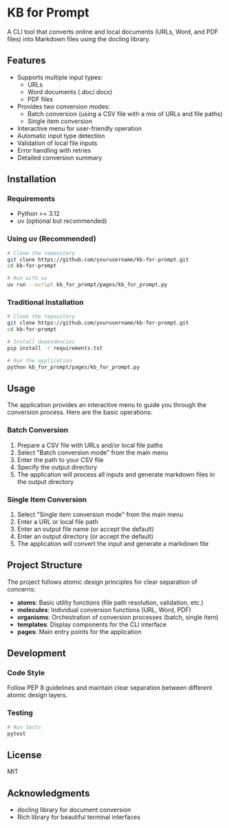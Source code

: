 # KB for Prompt

A CLI tool that converts online and local documents (URLs, Word, and PDF files) into Markdown files using the docling library.

## Features

- Supports multiple input types:
  - URLs
  - Word documents (.doc/.docx)
  - PDF files
- Provides two conversion modes:
  - Batch conversion (using a CSV file with a mix of URLs and file paths)
  - Single item conversion
- Interactive menu for user-friendly operation
- Automatic input type detection
- Validation of local file inputs
- Error handling with retries
- Detailed conversion summary

## Installation

### Requirements

- Python >= 3.12
- uv (optional but recommended)

### Using uv (Recommended)

```bash
# Clone the repository
git clone https://github.com/yourusername/kb-for-prompt.git
cd kb-for-prompt

# Run with uv
uv run --script kb_for_prompt/pages/kb_for_prompt.py
```

### Traditional Installation

```bash
# Clone the repository
git clone https://github.com/yourusername/kb-for-prompt.git
cd kb-for-prompt

# Install dependencies
pip install -r requirements.txt

# Run the application
python kb_for_prompt/pages/kb_for_prompt.py
```

## Usage

The application provides an interactive menu to guide you through the conversion process. Here are the basic operations:

### Batch Conversion

1. Prepare a CSV file with URLs and/or local file paths
2. Select "Batch conversion mode" from the main menu
3. Enter the path to your CSV file
4. Specify the output directory
5. The application will process all inputs and generate markdown files in the output directory

### Single Item Conversion

1. Select "Single item conversion mode" from the main menu
2. Enter a URL or local file path
3. Enter an output file name (or accept the default)
4. Enter an output directory (or accept the default)
5. The application will convert the input and generate a markdown file

## Project Structure

The project follows atomic design principles for clear separation of concerns:

- **atoms**: Basic utility functions (file path resolution, validation, etc.)
- **molecules**: Individual conversion functions (URL, Word, PDF)
- **organisms**: Orchestration of conversion processes (batch, single item)
- **templates**: Display components for the CLI interface
- **pages**: Main entry points for the application

## Development

### Code Style

Follow PEP 8 guidelines and maintain clear separation between different atomic design layers.

### Testing

```bash
# Run tests
pytest
```

## License

MIT

## Acknowledgments

- docling library for document conversion
- Rich library for beautiful terminal interfaces